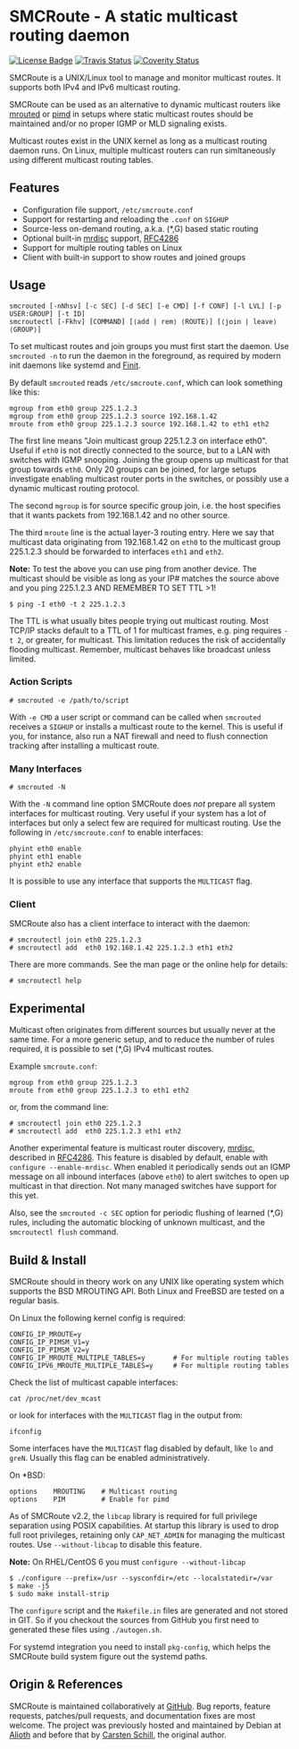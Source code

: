 SMCRoute - A static multicast routing daemon
============================================
[![License Badge][]][License] [![Travis Status][]][Travis] [![Coverity Status][]][Coverity Scan]

SMCRoute is a UNIX/Linux tool to manage and monitor multicast routes.
It supports both IPv4 and IPv6 multicast routing.

SMCRoute can be used as an alternative to dynamic multicast routers
like [mrouted][] or [pimd][] in setups where static multicast routes
should be maintained and/or no proper IGMP or MLD signaling exists.

Multicast routes exist in the UNIX kernel as long as a multicast routing
daemon runs.  On Linux, multiple multicast routers can run simltaneously
using different multicast routing tables.


Features
--------

- Configuration file support, `/etc/smcroute.conf`
- Support for restarting and reloading the `.conf` on `SIGHUP`
- Source-less on-demand routing, a.k.a. (*,G) based static routing
- Optional built-in [mrdisc][] support, [RFC4286][]
- Support for multiple routing tables on Linux
- Client with built-in support to show routes and joined groups


Usage
-----

    smcrouted [-nNhsv] [-c SEC] [-d SEC] [-e CMD] [-f CONF] [-l LVL] [-p USER:GROUP] [-t ID]
    smcroutectl [-Fkhv] [COMMAND] [⟨add | rem⟩ ⟨ROUTE⟩] [⟨join | leave⟩ ⟨GROUP⟩]

To set multicast routes and join groups you must first start the daemon.
Use `smcrouted -n` to run the daemon in the foreground, as required by
modern init daemons like systemd and [Finit][].

By default `smcrouted` reads `/etc/smcroute.conf`, which can look
something like this:

    mgroup from eth0 group 225.1.2.3
    mgroup from eth0 group 225.1.2.3 source 192.168.1.42
    mroute from eth0 group 225.1.2.3 source 192.168.1.42 to eth1 eth2

The first line means "Join multicast group 225.1.2.3 on interface eth0".
Useful if `eth0` is not directly connected to the source, but to a LAN
with switches with IGMP snooping.  Joining the group opens up multicast
for that group towards `eth0`.  Only 20 groups can be joined, for large
setups investigate enabling multicast router ports in the switches, or
possibly use a dynamic multicast routing protocol.

The second `mgroup` is for source specific group join, i.e. the host
specifies that it wants packets from 192.168.1.42 and no other source.

The third `mroute` line is the actual layer-3 routing entry.  Here we
say that multicast data originating from 192.168.1.42 on `eth0` to the
multicast group 225.1.2.3 should be forwarded to interfaces `eth1` and
`eth2`.

**Note:** To test the above you can use ping from another device.  The
   multicast should be visible as long as your IP# matches the source
   above and you ping 225.1.2.3 AND REMEMBER TO SET TTL >1!
   
    $ ping -I eth0 -t 2 225.1.2.3

The TTL is what usually bites people trying out multicast routing.  Most
TCP/IP stacks default to a TTL of 1 for multicast frames, e.g. ping
requires `-t 2`, or greater, for multicast.  This limitation reduces the
risk of accidentally flooding multicast.  Remember, multicast behaves
like broadcast unless limited.

### Action Scripts

    # smcrouted -e /path/to/script

With `-e CMD` a user script or command can be called when `smcrouted`
receives a `SIGHUP` or installs a multicast route to the kernel.  This
is useful if you, for instance, also run a NAT firewall and need to
flush connection tracking after installing a multicast route.

### Many Interfaces

    # smcrouted -N

With the `-N` command line option SMCRoute does *not* prepare all system
interfaces for multicast routing.  Very useful if your system has a lot
of interfaces but only a select few are required for multicast routing.
Use the following in `/etc/smcroute.conf` to enable interfaces:

    phyint eth0 enable
    phyint eth1 enable
    phyint eth2 enable

It is possible to use any interface that supports the `MULTICAST` flag.

### Client

SMCRoute also has a client interface to interact with the daemon:

    # smcroutectl join eth0 225.1.2.3
    # smcroutectl add  eth0 192.168.1.42 225.1.2.3 eth1 eth2

There are more commands.  See the man page or the online help for
details:

    # smcroutectl help


Experimental
------------

Multicast often originates from different sources but usually never at
the same time.  For a more generic setup, and to reduce the number of
rules required, it is possible to set (*,G) IPv4 multicast routes.

Example `smcroute.conf`:

    mgroup from eth0 group 225.1.2.3
    mroute from eth0 group 225.1.2.3 to eth1 eth2

or, from the command line:

    # smcroutectl join eth0 225.1.2.3
    # smcroutectl add  eth0 225.1.2.3 eth1 eth2

Another experimental feature is multicast router discovery, [mrdisc][],
described in [RFC4286][].  This feature is disabled by default, enable
with `configure --enable-mrdisc`.  When enabled it periodically sends
out an IGMP message on all inbound interfaces (above `eth0`) to alert
switches to open up multicast in that direction.  Not many managed
switches have support for this yet.

Also, see the `smcrouted -c SEC` option for periodic flushing of learned
(*,G) rules, including the automatic blocking of unknown multicast, and
the `smcroutectl flush` command.


Build & Install
---------------

SMCRoute should in theory work on any UNIX like operating system which
supports the BSD MROUTING API.  Both Linux and FreeBSD are tested on a
regular basis.

On Linux the following kernel config is required:

    CONFIG_IP_MROUTE=y
    CONFIG_IP_PIMSM_V1=y
    CONFIG_IP_PIMSM_V2=y
    CONFIG_IP_MROUTE_MULTIPLE_TABLES=y       # For multiple routing tables
    CONFIG_IPV6_MROUTE_MULTIPLE_TABLES=y     # For multiple routing tables

Check the list of multicast capable interfaces:

    cat /proc/net/dev_mcast

or look for interfaces with the `MULTICAST` flag in the output from:

    ifconfig

Some interfaces have the `MULTICAST` flag disabled by default, like `lo`
and `greN`.  Usually this flag can be enabled administratively.

On *BSD:

    options    MROUTING    # Multicast routing
    options    PIM         # Enable for pimd

As of SMCRoute v2.2, the `libcap` library is required for full privilege
separation using POSIX capabilities.  At startup this library is used to
drop full root privileges, retaining only `CAP_NET_ADMIN` for managing
the multicast routes.  Use `--without-libcap` to disable this feature.

**Note:** On RHEL/CentOS 6 you must `configure --without-libcap`

    $ ./configure --prefix=/usr --sysconfdir=/etc --localstatedir=/var
    $ make -j5
    $ sudo make install-strip

The `configure` script and the `Makefile.in` files are generated and not
stored in GIT.  So if you checkout the sources from GitHub you first
need to generated these files using `./autogen.sh`.

For systemd integration you need to install `pkg-config`, which helps
the SMCRoute build system figure out the systemd paths.


Origin & References
-------------------

SMCRoute is maintained collaboratively at [GitHub][].  Bug reports,
feature requests, patches/pull requests, and documentation fixes are
most welcome.  The project was previously hosted and maintained by
Debian at [Alioth][] and before that by [Carsten Schill][], the original
author.


[Finit]:           https://github.com/troglobit/finit
[mrouted]:         https://github.com/troglobit/mrouted
[pimd]:            https://github.com/troglobit/pimd
[mrdisc]:          https://github.com/troglobit/mrdisc
[RFC4286]:         https://tools.ietf.org/html/rfc4286
[GitHub]:          https://github.com/troglobit/smcroute
[Alioth]:          https://alioth.debian.org/projects/smcroute
[Carsten Schill]:  http://www.cschill.de/smcroute/
[License]:         https://en.wikipedia.org/wiki/GPL_license
[License Badge]:   https://img.shields.io/badge/License-GPL%20v2-blue.svg
[Travis]:          https://travis-ci.org/troglobit/smcroute
[Travis Status]:   https://travis-ci.org/troglobit/smcroute.png?branch=master
[Coverity Scan]:   https://scan.coverity.com/projects/3061
[Coverity Status]: https://scan.coverity.com/projects/3061/badge.svg

<!--
  -- Local Variables:
  -- mode: markdown
  -- End:
  -->

